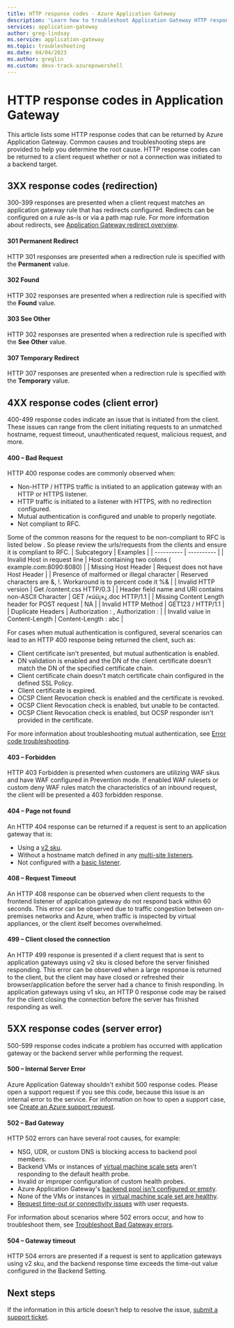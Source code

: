 ```yaml
---
title: HTTP response codes - Azure Application Gateway
description: 'Learn how to troubleshoot Application Gateway HTTP response codes'
services: application-gateway
author: greg-lindsay
ms.service: application-gateway
ms.topic: troubleshooting
ms.date: 04/04/2023
ms.author: greglin
ms.custom: devx-track-azurepowershell
---
```


# HTTP response codes in Application Gateway

This article lists some HTTP response codes that can be returned by Azure Application Gateway. Common causes and troubleshooting steps are provided to help you determine the root cause. HTTP response codes can be returned to a client request whether or not a connection was initiated to a backend target.

## 3XX response codes (redirection)

300-399 responses are presented when a client request matches an application gateway rule that has redirects configured. Redirects can be configured on a rule as-is or via a path map rule. For more information about redirects, see [Application Gateway redirect overview](redirect-overview.md).

#### 301 Permanent Redirect

HTTP 301 responses are presented when a redirection rule is specified with the **Permanent** value.

#### 302 Found

HTTP 302 responses are presented when a redirection rule is specified with the **Found** value.

#### 303 See Other

HTTP 302 responses are presented when a redirection rule is specified with the **See Other** value.

#### 307 Temporary Redirect

HTTP 307 responses are presented when a redirection rule is specified with the **Temporary** value.


## 4XX response codes (client error)

400-499 response codes indicate an issue that is initiated from the client. These issues can range from the client initiating requests to an unmatched hostname, request timeout, unauthenticated request, malicious request, and more.

#### 400 – Bad Request

HTTP 400 response codes are commonly observed when:
- Non-HTTP / HTTPS traffic is initiated to an application gateway with an HTTP or HTTPS listener.
- HTTP traffic is initiated to a listener with HTTPS, with no redirection configured.
- Mutual authentication is configured and unable to properly negotiate.
- Not compliant to RFC. 

Some of the common reasons for the request to be non-compliant to RFC is listed below . So please review the urls/requests from the clients and ensure it is compliant to RFC.
| Subcategory | Examples |
| ---------- | ---------- | 
| Invalid Host in request line  | Host containing two colons ( example.com:8090:8080) |
| Missing Host Header | Request does not have Host Header |
| Presence of malformed or illegal character | Reserved characters are &, !. Workaround is to percent code it %& |
| Invalid HTTP version | Get /content.css HTTP/0.3 |
| Header field name and URI contains non-ASCII Character | GET /«úü¡»¿.doc HTTP/1.1  |
| Missing Content Length header for POST request | NA |
| Invalid HTTP Method | GET123 / HTTP/1.1 |
| Duplicate Headers | Authorization : <based64 encoded content> , Authorization : <based64 encoded content> |
| Invalid value in Content-Length | Content-Length : abc |



For cases when mutual authentication is configured, several scenarios can lead to an HTTP 400 response being returned the client, such as:
- Client certificate isn't presented, but mutual authentication is enabled.
- DN validation is enabled and the DN of the client certificate doesn't match the DN of the specified certificate chain.
- Client certificate chain doesn't match certificate chain configured in the defined SSL Policy.
- Client certificate is expired.
- OCSP Client Revocation check is enabled and the certificate is revoked.
- OCSP Client Revocation check is enabled, but unable to be contacted.
- OCSP Client Revocation check is enabled, but OCSP responder isn't provided in the certificate.

For more information about troubleshooting mutual authentication, see [Error code troubleshooting](mutual-authentication-troubleshooting.md#solution-2).

#### 403 – Forbidden

HTTP 403 Forbidden is presented when customers are utilizing WAF skus and have WAF configured in Prevention mode.  If enabled WAF rulesets or custom deny WAF rules match the characteristics of an inbound request, the client will be presented a 403 forbidden response.

#### 404 – Page not found

An HTTP 404 response can be returned if a request is sent to an application gateway that is:
- Using a [v2 sku](overview-v2.md).
- Without a hostname match defined in any [multi-site listeners](multiple-site-overview.md).
- Not configured with a [basic listener](application-gateway-components.md#types-of-listeners).

#### 408 – Request Timeout

An HTTP 408 response can be observed when client requests to the frontend listener of application gateway do not respond back within 60 seconds.  This error can be observed due to traffic congestion between on-premises networks and Azure, when traffic is inspected by virtual appliances, or the client itself becomes overwhelmed.

#### 499 – Client closed the connection

An HTTP 499 response is presented if a client request that is sent to application gateways using v2 sku is closed before the server finished responding. This error can be observed when a large response is returned to the client, but the client may have closed or refreshed their browser/application before the server had a chance to finish responding. In application gateways using v1 sku, an HTTP 0 response code may be raised for the client closing the connection before the server has finished responding as well.


## 5XX response codes (server error)

500-599 response codes indicate a problem has occurred with application gateway or the backend server while performing the request.

#### 500 – Internal Server Error

Azure Application Gateway shouldn't exhibit 500 response codes. Please open a support request if you see this code, because this issue is an internal error to the service. For information on how to open a support case, see [Create an Azure support request](../azure-portal/supportability/how-to-create-azure-support-request.md).

#### 502 – Bad Gateway

HTTP 502 errors can have several root causes, for example:
- NSG, UDR, or custom DNS is blocking access to backend pool members.
- Backend VMs or instances of [virtual machine scale sets](../virtual-machine-scale-sets/overview.md) aren't responding to the default health probe.
- Invalid or improper configuration of custom health probes.
- Azure Application Gateway's [backend pool isn't configured or empty](application-gateway-troubleshooting-502.md#empty-backendaddresspool).
- None of the VMs or instances in [virtual machine scale set are healthy](application-gateway-troubleshooting-502.md#unhealthy-instances-in-backendaddresspool).
- [Request time-out or connectivity issues](application-gateway-troubleshooting-502.md#request-time-out) with user requests.

For information about scenarios where 502 errors occur, and how to troubleshoot them, see [Troubleshoot Bad Gateway errors](application-gateway-troubleshooting-502.md).

#### 504 – Gateway timeout

HTTP 504 errors are presented if a request is sent to application gateways using v2 sku, and the backend response time exceeds the time-out value configured in the Backend Setting.

## Next steps

If the information in this article doesn't help to resolve the issue, [submit a support ticket](https://azure.microsoft.com/support/options/).
